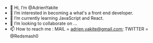 - 👋 Hi, I’m @AdrienYakite
- 👀 I’m interested in becoming a what's a front end developer.
- 🌱 I’m currently learning JavaScript and React.
- 💞️ I’m looking to collaborate on ...
- 📫 How to reach me : MAIL = adrien.yakite@gmail.com; TWITTER = @Redsmash0

<!---
AdrienYakite/AdrienYakite is a ✨ special ✨ repository because its `README.md` (this file) appears on your GitHub profile.
You can click the Preview link to take a look at your changes.
--->
